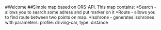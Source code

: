 #Welcome
##Simple map based on ORS-API. 
This map contains:
*Search - allows you to search some adress and put marker on it
*Route - allows you to find route between two points on map.
*Isohrone - generates isohrones with parameters: profile: driving-car, type: distance
